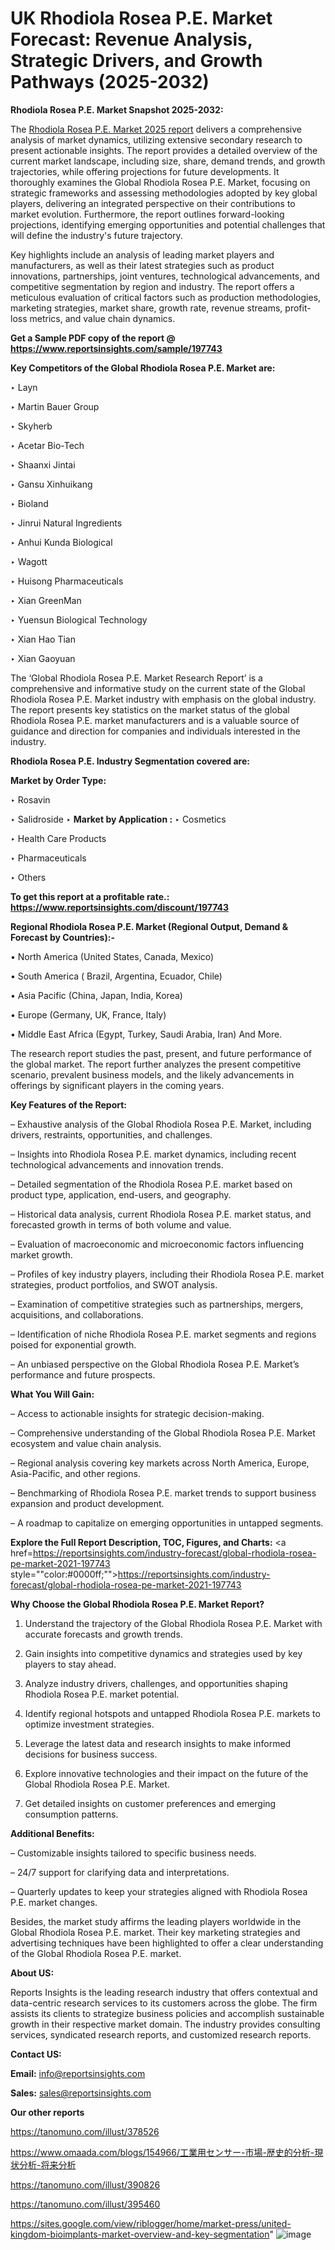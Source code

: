 # UK Rhodiola Rosea P.E. Market Forecast: Revenue Analysis, Strategic Drivers, and Growth Pathways (2025-2032)

<strong>Rhodiola Rosea P.E. Market Snapshot 2025-2032:</strong>

The <a href=https://www.reportsinsights.com/sample/197743>Rhodiola Rosea P.E. Market 2025 report</a> delivers a comprehensive analysis of market dynamics, utilizing extensive secondary research to present actionable insights. The report provides a detailed overview of the current market landscape, including size, share, demand trends, and growth trajectories, while offering projections for future developments. It thoroughly examines the Global Rhodiola Rosea P.E. Market, focusing on strategic frameworks and assessing methodologies adopted by key global players, delivering an integrated perspective on their contributions to market evolution. Furthermore, the report outlines forward-looking projections, identifying emerging opportunities and potential challenges that will define the industry's future trajectory.

Key highlights include an analysis of leading market players and manufacturers, as well as their latest strategies such as product innovations, partnerships, joint ventures, technological advancements, and competitive segmentation by region and industry. The report offers a meticulous evaluation of critical factors such as production methodologies, marketing strategies, market share, growth rate, revenue streams, profit-loss metrics, and value chain dynamics.

<strong>Get a Sample PDF copy of the report @ <a href=https://www.reportsinsights.com/sample/197743 style=color:#0000ff;>https://www.reportsinsights.com/sample/197743</a></strong>

<strong>Key Competitors of the Global Rhodiola Rosea P.E. Market are:</strong>

‣ Layn

‣ Martin Bauer Group

‣ Skyherb

‣ Acetar Bio-Tech

‣ Shaanxi Jintai

‣ Gansu Xinhuikang

‣ Bioland

‣ Jinrui Natural Ingredients

‣ Anhui Kunda Biological

‣ Wagott

‣ Huisong Pharmaceuticals

‣ Xian GreenMan

‣ Yuensun Biological Technology

‣ Xian Hao Tian

‣ Xian Gaoyuan

The ‘Global Rhodiola Rosea P.E. Market Research Report’ is a comprehensive and informative study on the current state of the Global Rhodiola Rosea P.E. Market industry with emphasis on the global industry. The report presents key statistics on the market status of the global Rhodiola Rosea P.E. market manufacturers and is a valuable source of guidance and direction for companies and individuals interested in the industry.

<strong>Rhodiola Rosea P.E. Industry Segmentation covered are:</strong>

<strong>Market by Order Type: </strong>

‣ Rosavin

‣ Salidroside
‣ 
<strong>Market by Application :</strong>
‣ Cosmetics

‣ Health Care Products

‣ Pharmaceuticals

‣ Others

<strong>To get this report at a profitable rate.: <a href=https://www.reportsinsights.com/discount/197743 style=color:#0000ff;>https://www.reportsinsights.com/discount/197743</a></strong>

<strong>Regional Rhodiola Rosea P.E. Market (Regional Output, Demand &amp; Forecast by Countries):-</strong>

• North America (United States, Canada, Mexico)

• South America ( Brazil, Argentina, Ecuador, Chile)

• Asia Pacific (China, Japan, India, Korea)

• Europe (Germany, UK, France, Italy)

• Middle East Africa (Egypt, Turkey, Saudi Arabia, Iran) And More.

The research report studies the past, present, and future performance of the global market. The report further analyzes the present competitive scenario, prevalent business models, and the likely advancements in offerings by significant players in the coming years.

<strong>Key Features of the Report:</strong>

– Exhaustive analysis of the Global Rhodiola Rosea P.E. Market, including drivers, restraints, opportunities, and challenges.

– Insights into Rhodiola Rosea P.E. market dynamics, including recent technological advancements and innovation trends.

– Detailed segmentation of the Rhodiola Rosea P.E. market based on product type, application, end-users, and geography.

– Historical data analysis, current Rhodiola Rosea P.E. market status, and forecasted growth in terms of both volume and value.

– Evaluation of macroeconomic and microeconomic factors influencing market growth.

– Profiles of key industry players, including their Rhodiola Rosea P.E. market strategies, product portfolios, and SWOT analysis.

– Examination of competitive strategies such as partnerships, mergers, acquisitions, and collaborations.

– Identification of niche Rhodiola Rosea P.E. market segments and regions poised for exponential growth.

– An unbiased perspective on the Global Rhodiola Rosea P.E. Market’s performance and future prospects.

<strong>What You Will Gain:</strong>

– Access to actionable insights for strategic decision-making.

– Comprehensive understanding of the Global Rhodiola Rosea P.E. Market ecosystem and value chain analysis.

– Regional analysis covering key markets across North America, Europe, Asia-Pacific, and other regions.

– Benchmarking of Rhodiola Rosea P.E. market trends to support business expansion and product development.

– A roadmap to capitalize on emerging opportunities in untapped segments.

<strong>Explore the Full Report Description, TOC, Figures, and Charts:</strong>
<a href=https://reportsinsights.com/industry-forecast/global-rhodiola-rosea-pe-market-2021-197743 style=""color:#0000ff;"">https://reportsinsights.com/industry-forecast/global-rhodiola-rosea-pe-market-2021-197743</a>

<strong>Why Choose the Global Rhodiola Rosea P.E. Market Report?</strong>

1. Understand the trajectory of the Global Rhodiola Rosea P.E. Market with accurate forecasts and growth trends.

2. Gain insights into competitive dynamics and strategies used by key players to stay ahead.

3. Analyze industry drivers, challenges, and opportunities shaping Rhodiola Rosea P.E. market potential.

4. Identify regional hotspots and untapped Rhodiola Rosea P.E. markets to optimize investment strategies.

5. Leverage the latest data and research insights to make informed decisions for business success.

6. Explore innovative technologies and their impact on the future of the Global Rhodiola Rosea P.E. Market.

7. Get detailed insights on customer preferences and emerging consumption patterns.

<strong>Additional Benefits:</strong>

– Customizable insights tailored to specific business needs.

– 24/7 support for clarifying data and interpretations.

– Quarterly updates to keep your strategies aligned with Rhodiola Rosea P.E. market changes.

Besides, the market study affirms the leading players worldwide in the Global Rhodiola Rosea P.E. market. Their key marketing strategies and advertising techniques have been highlighted to offer a clear understanding of the Global Rhodiola Rosea P.E. market.

<strong><strong>About US</strong>:</strong>

Reports Insights is the leading research industry that offers contextual and data-centric research services to its customers across the globe. The firm assists its clients to strategize business policies and accomplish sustainable growth in their respective market domain. The industry provides consulting services, syndicated research reports, and customized research reports.

<strong>Contact US:</strong>

<p class=><b>Email:</b> <a href=mailto:info@reportsinsights.com>info@reportsinsights.com</a></p>
<p class=><b>Sales:</b> <a href=mailto:sales@reportsinsights.com>sales@reportsinsights.com</a></p>

<strong>Our other reports</strong>

<a href=https://tanomuno.com/illust/378526>https://tanomuno.com/illust/378526</a>

<a href=https://www.omaada.com/blogs/154966/工業用センサー-市場-歴史的分析-現状分析-将来分析>https://www.omaada.com/blogs/154966/工業用センサー-市場-歴史的分析-現状分析-将来分析</a>

<a href=https://tanomuno.com/illust/390826>https://tanomuno.com/illust/390826</a>

<a href=https://tanomuno.com/illust/395460>https://tanomuno.com/illust/395460</a>

<a href=https://sites.google.com/view/riblogger/home/market-press/united-kingdom-bioimplants-market-overview-and-key-segmentation>https://sites.google.com/view/riblogger/home/market-press/united-kingdom-bioimplants-market-overview-and-key-segmentation</a>"
![image](https://github.com/user-attachments/assets/3f2b6d57-3097-4c91-9461-42e945863a90)
